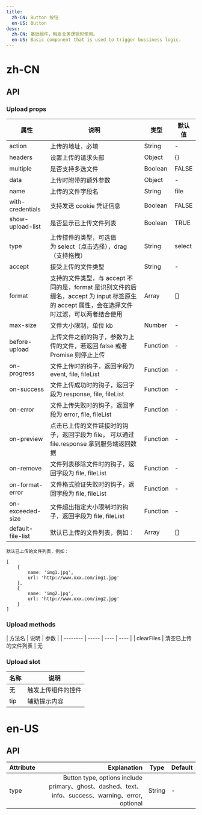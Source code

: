 ```yaml
---
title:
  zh-CN: Button 按钮
  en-US: Button
desc:
  zh-CN: 基础组件，触发业务逻辑时使用。
  en-US: Basic component that is used to trigger bussiness logic.
---
```



# zh-CN

## API

### Upload props
| 属性        | 说明    |  类型  | 默认值|
| --------   | ----- | ---- | ---- |
|	action	|	上传的地址，必填	|	String	|	-	|
|	headers	|	设置上传的请求头部	|	Object	|	{}	|
|	multiple	|	是否支持多选文件	|	Boolean	|	FALSE	|
|	data	|	上传时附带的额外参数	|	Object	|	-	|
|	name	|	上传的文件字段名	|	String	|	file	|
|	with-credentials	|	支持发送 cookie 凭证信息	|	Boolean	|	FALSE	|
|	show-upload-list	|	是否显示已上传文件列表	|	Boolean	|	TRUE	|
|	type	|	上传控件的类型，可选值为 select（点击选择），drag（支持拖拽）	|	String	|	select	|
|	accept	|	接受上传的文件类型	|	String	|	-	|
|	format	|	支持的文件类型，与 accept 不同的是，format 是识别文件的后缀名，accept 为 input 标签原生的 accept 属性，会在选择文件时过滤，可以两者结合使用	|	Array	|	[]	|
|	max-size	|	文件大小限制，单位 kb	|	Number	|	-	|
|	before-upload	|	上传文件之前的钩子，参数为上传的文件，若返回 false 或者 Promise 则停止上传	|	Function	|	-	|
|	on-progress	|	文件上传时的钩子，返回字段为 event, file, fileList	|	Function	|	-	|
|	on-success	|	文件上传成功时的钩子，返回字段为 response, file, fileList	|	Function	|	-	|
|	on-error	|	文件上传失败时的钩子，返回字段为 error, file, fileList	|	Function	|	-	|
|	on-preview	|	点击已上传的文件链接时的钩子，返回字段为 file， 可以通过 file.response 拿到服务端返回数据	|	Function	|	-	|
|	on-remove	|	文件列表移除文件时的钩子，返回字段为 file, fileList	|	Function	|	-	|
|	on-format-error	|	文件格式验证失败时的钩子，返回字段为 file, fileList	|	Function	|	-	|
|	on-exceeded-size	|	文件超出指定大小限制时的钩子，返回字段为 file, fileList	|	Function	|	-	|
|	default-file-list	|	默认已上传的文件列表，例如：	|	Array	|	[]	|

```
默认已上传的文件列表，例如：

[
    {
        name: 'img1.jpg',
        url: 'http://www.xxx.com/img1.jpg'
    },
    {
        name: 'img2.jpg',
        url: 'http://www.xxx.com/img2.jpg'
    }
]

```

### Upload methods
|	方法名	|	说明	|	参数 |
| --------   | ----- | ---- | ---- |
|	clearFiles	|	清空已上传的文件列表	|	无


### Upload slot

|	名称	|	说明	|
| --------   | ----- |
|	无	|	触发上传组件的控件	|
|	tip	|	辅助提示内容	|



# en-US

## API
| Attribute        | Explanation    |  Type  | Default|
| --------   | -----:   | ---- | ---- |
| type        | Button type, options include primary、ghost、dashed、text、info、success、warning、error, optional      |   String   | -|
